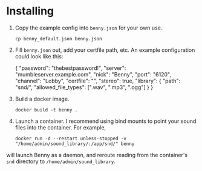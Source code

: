 # Installing

1. Copy the example config into `benny.json` for your own use.

	`cp benny_default.json benny.json`

2. Fill `benny.json` out, add your certfile path, etc. An example configuration could look like this:

	{
    	"password": "thebestpassword!",
    	"server": "mumbleserver.example.com",
    	"nick": "Benny",
    	"port": "6120",
    	"channel": "Lobby",
    	"certfile": "",
    	"stereo": true,
    	"library": {
        	"path": "snd/",
        	"allowed_file_types": [".wav", ".mp3", ".ogg"]
    	}
	}

3. Build a docker image.

	`docker build -t benny .`

4. Launch a container. I recommend using bind mounts to point your sound files into the container. For example,

	`docker run -d --restart unless-stopped -v "/home/admin/sound_library/:/app/snd/" benny`

will launch Benny as a daemon, and reroute reading from the container's `snd` directory to `/home/admin/sound_library`.
